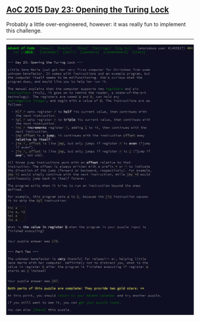 ## [AoC 2015 Day 23: Opening the Turing Lock](https://adventofcode.com/2015/day/23)

Probably a little over-engineered, however: it was really fun to implement this challenge.

---

![AoC 2015 Day 23](day23--Opening_the_Turing_Lock.png?raw=true)
